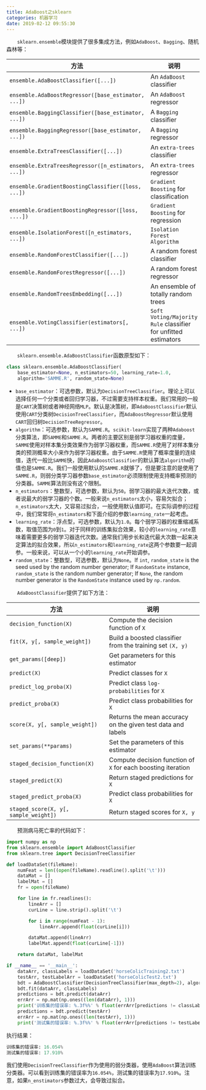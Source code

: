 ```yaml
---
title: AdaBoost之sklearn
categories: 机器学习
date: 2019-02-12 09:55:30
---
```

&emsp;&emsp;`sklearn.ensemble`模块提供了很多集成方法，例如`AdaBoost`、`Bagging`、随机森林等：<!--more-->

方法                                                | 说明
----------------------------------------------------|------
`ensemble.AdaBoostClassifier([...])`                | An `AdaBoost` classifier
`ensemble.AdaBoostRegressor([base_estimator, ...])` | An `AdaBoost` regressor
`ensemble.BaggingClassifier([base_estimator, ...])` | A `Bagging` classifier
`ensemble.BaggingRegressor([base_estimator, ...])`  | A `Bagging` regressor
`ensemble.ExtraTreesClassifier([...])`              | An `extra-trees` classifier
`ensemble.ExtraTreesRegressor([n_estimators, ...])` | An `extra-trees` regressor
`ensemble.GradientBoostingClassifier([loss, ...])`  | `Gradient Boosting` for classification
`ensemble.GradientBoostingRegressor([loss, ....])`  | `Gradient Boosting` for regression
`ensemble.IsolationForest([n_estimators, ...])`     | `Isolation Forest Algorithm`
`ensemble.RandomForestClassifier([...])`            | A random forest classifier
`ensemble.RandomForestRegressor([...])`             | A random forest regressor
`ensemble.RandomTreesEmbedding([...])`              | An ensemble of totally random trees
`ensemble.VotingClassifier(estimators[, ...])`      | `Soft Voting/Majority Rule` classifier for unfitted estimators

&emsp;&emsp;`sklearn.ensemble.AdaBoostClassifier`函数原型如下：

``` python
class sklearn.ensemble.AdaBoostClassifier(
    base_estimator=None, n_estimators=50, learning_rate=1.0,
    algorithm='SAMME.R', random_state=None)
```

- `base_estimator`：可选参数，默认为`DecisionTreeClassifier`。理论上可以选择任何一个分类或者回归学习器，不过需要支持样本权重。我们常用的一般是`CART`决策树或者神经网络`MLP`。默认是决策树，即`AdaBoostClassifier`默认使用`CART`分类树`DecisionTreeClassifier`，而`AdaBoostRegressor`默认使用`CART`回归树`DecisionTreeRegressor`。
- `algorithm`：可选参数，默认为`SAMME.R`。`scikit-learn`实现了两种`Adaboost`分类算法，即`SAMME`和`SAMME.R`。两者的主要区别是弱学习器权重的度量，`SAMME`使用对样本集分类效果作为弱学习器权重，而`SAMME.R`使用了对样本集分类的预测概率大小来作为弱学习器权重。由于`SAMME.R`使用了概率度量的连续值，迭代一般比`SAMME`快，因此`AdaBoostClassifier`的默认算法`algorithm`的值也是`SAMME.R`。我们一般使用默认的`SAMME.R`就够了，但是要注意的是使用了`SAMME.R`，则弱分类学习器参数`base_estimator`必须限制使用支持概率预测的分类器。`SAMME`算法则没有这个限制。
- `n_estimators`：整数型，可选参数，默认为`50`。弱学习器的最大迭代次数，或者说最大的弱学习器的个数。一般来说`n_estimators`太小，容易欠拟合；`n_estimators`太大，又容易过拟合，一般使用默认值即可。在实际调参的过程中，我们常常将`n_estimators`和下面介绍的参数`learning_rate`一起考虑。
- `learning_rate`：浮点型，可选参数，默认为`1.0`。每个弱学习器的权重缩减系数，取值范围为`0`到`1`。对于同样的训练集拟合效果，较小的`learning_rate`意味着需要更多的弱学习器迭代次数。通常我们用步长和迭代最大次数一起来决定算法的拟合效果，所以`n_estimators`和`learning_rate`这两个参数要一起调参。一般来说，可以从一个小的`learning_rate`开始调参。
- `random_state`：整数型，可选参数，默认为`None`。If `int`, `random_state` is the seed used by the random number generator; If `RandomState` instance, `random_state` is the random number generator; If `None`, the random number generator is the `RandomState` instance used by `np.random`.

&emsp;&emsp;`AdaBoostClassifier`提供了如下方法：

方法                                  | 说明
--------------------------------------|------
`decision_function(X)`                | Compute the decision function of `X`
`fit(X, y[, sample_weight])`          | Build a boosted classifier from the training set `(X, y)`
`get_params([deep])`                  | Get parameters for this estimator
`predict(X)`                          | Predict classes for `X`
`predict_log_proba(X)`                | Predict class `log-probabilities` for `X`
`predict_proba(X)`                    | Predict class probabilities for `X`
`score(X, y[, sample_weight])`        | Returns the mean accuracy on the given test data and labels
`set_params(**params)`                | Set the parameters of this estimator
`staged_decision_function(X)`         | Compute decision function of `X` for each boosting iteration
`staged_predict(X)`                   | Return staged predictions for `X`
`staged_predict_proba(X)`             | Predict class probabilities for `X`
`staged_score(X, y[, sample_weight])` | Return staged scores for `X, y`

&emsp;&emsp;预测病马死亡率的代码如下：

``` python
import numpy as np
from sklearn.ensemble import AdaBoostClassifier
from sklearn.tree import DecisionTreeClassifier

def loadDataSet(fileName):
    numFeat = len((open(fileName).readline().split('\t')))
    dataMat = []
    labelMat = []
    fr = open(fileName)

    for line in fr.readlines():
        lineArr = []
        curLine = line.strip().split('\t')

        for i in range(numFeat - 1):
            lineArr.append(float(curLine[i]))

        dataMat.append(lineArr)
        labelMat.append(float(curLine[-1]))

    return dataMat, labelMat

if __name__ == '__main__':
    dataArr, classLabels = loadDataSet('horseColicTraining2.txt')
    testArr, testLabelArr = loadDataSet('horseColicTest2.txt')
    bdt = AdaBoostClassifier(DecisionTreeClassifier(max_depth=2), algorithm="SAMME", n_estimators=10)
    bdt.fit(dataArr, classLabels)
    predictions = bdt.predict(dataArr)
    errArr = np.mat(np.ones((len(dataArr), 1)))
    print('训练集的错误率: %.3f%%' % float(errArr[predictions != classLabels].sum() / len(dataArr) * 100))
    predictions = bdt.predict(testArr)
    errArr = np.mat(np.ones((len(testArr), 1)))
    print('测试集的错误率: %.3f%%' % float(errArr[predictions != testLabelArr].sum() / len(testArr) * 100))
```

执行结果：

``` python
训练集的错误率: 16.054%
测试集的错误率: 17.910%
```

我们使用`DecisionTreeClassifier`作为使用的弱分类器，使用`AdaBoost`算法训练分类器。可以看到训练集的错误率为`16.054%`，测试集的错误率为`17.910%`。注意，如果`n_enstimators`参数过大，会导致过拟合。
